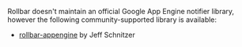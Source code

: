 Rollbar doesn't maintain an official Google App Engine notifier library, however the following
community-supported library is available:

* <a href="https://github.com/stickfigure/rollbar-appengine" target="_blank" rel="noopener">rollbar-appengine</a> by Jeff Schnitzer
